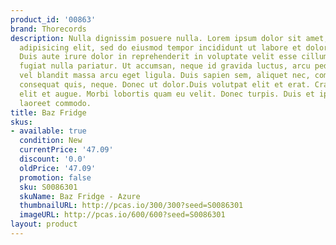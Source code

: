 ```yaml
---
product_id: '00863'
brand: Thorecords
description: Nulla dignissim posuere nulla. Lorem ipsum dolor sit amet, consectetur
  adipisicing elit, sed do eiusmod tempor incididunt ut labore et dolore magna aliqua.
  Duis aute irure dolor in reprehenderit in voluptate velit esse cillum dolore eu
  fugiat nulla pariatur. Ut accumsan, neque id gravida luctus, arcu pede sodales felis,
  vel blandit massa arcu eget ligula. Duis sapien sem, aliquet nec, commodo eget,
  consequat quis, neque. Donec ut dolor.Duis volutpat elit et erat. Cras dignissim
  elit et augue. Morbi lobortis quam eu velit. Donec turpis. Duis et ipsum ac nisl
  laoreet commodo.
title: Baz Fridge
skus:
- available: true
  condition: New
  currentPrice: '47.09'
  discount: '0.0'
  oldPrice: '47.09'
  promotion: false
  sku: S0086301
  skuName: Baz Fridge - Azure
  thumbnailURL: http://pcas.io/300/300?seed=S0086301
  imageURL: http://pcas.io/600/600?seed=S0086301
layout: product
---
```

